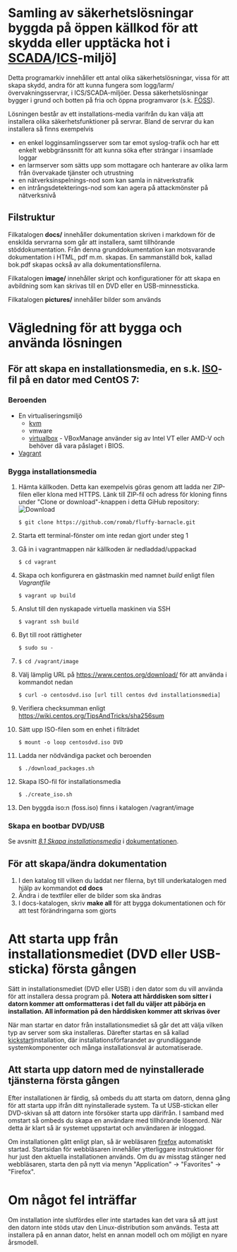 # Samling av säkerhetslösningar byggda på öppen källkod för att skydda eller upptäcka hot i [SCADA]/[ICS]-miljö]

Detta programarkiv innehåller ett antal olika säkerhetslösningar, vissa för att skapa skydd, andra för att kunna fungera som logg/larm/övervakningsservrar, i ICS/SCADA-miljöer. Dessa säkerhetslösningar bygger i grund och botten på fria och öppna programvaror (s.k. [FOSS]).

Lösningen består av ett installations-media varifrån du kan välja att installera olika säkerhetsfunktioner på servrar. Bland de servrar du kan installera så finns exempelvis 

* en enkel logginsamlingsserver som tar emot syslog-trafik och har ett enkelt webbgränssnitt för att kunna söka efter strängar i insamlade loggar
* en larmserver som sätts upp som mottagare och hanterare av olika larm från övervakade tjänster och utrustning
* en nätverksinspelnings-nod som kan samla in nätverkstrafik
* en intrångsdetekterings-nod som kan agera på attackmönster på nätverksnivå

## Filstruktur

Filkatalogen **docs/** innehåller dokumentation skriven i markdown för de enskilda servrarna som går att installera, samt tillhörande stöddokumentation. Från denna grunddokumentation kan motsvarande dokumentation i HTML, pdf m.m. skapas. En sammanställd bok, kallad bok.pdf skapas också av alla dokumentationsfilerna.

Filkatalogen **image/** innehåller skript och konfigurationer för att skapa en avbildning som kan skrivas till en DVD eller en USB-minnessticka.

Filkatalogen **pictures/** innehåller bilder som används


# Vägledning för att bygga och använda lösningen


## För att skapa en installationsmedia, en s.k. [ISO]-fil på en dator med CentOS 7:

### Beroenden
* En virtualiseringsmiljö
  * [kvm]
  * vmware
  * [virtualbox] - VBoxManage använder sig av Intel VT eller AMD-V och behöver då vara påslaget i BIOS.
* [Vagrant]

### Bygga installationsmedia
1. Hämta källkoden. Detta kan exempelvis göras genom att ladda ner ZIP-filen eller klona med HTTPS.
Länk till ZIP-fil och adress för kloning finns under "Clone or download"-knappen i detta GiHub repository:
![Download](https://github.com/romab/fluffy-barnacle/blob/docs-update/pictures/klona.jpg)
    ```console
    $ git clone https://github.com/romab/fluffy-barnacle.git
    ```

2. Starta ett terminal-fönster om inte redan gjort under steg 1

3. Gå in i vagrantmappen när källkoden är nedladdad/uppackad
    ```console
    $ cd vagrant
    ```
4. Skapa och konfigurera en gästmaskin med namnet *build* enligt filen *Vagrantfile*
    ```console
    $ vagrant up build
    ```
5. Anslut till den nyskapade virtuella maskinen via SSH
    ```console
    $ vagrant ssh build
    ```
6. Byt till root rättigheter
    ```console
    $ sudo su -
    ```
7. 
    ```console
    $ cd /vagrant/image
    ```
8. Välj lämplig URL på https://www.centos.org/download/ för att använda i kommandot nedan
    ```console
    $ curl -o centosdvd.iso [url till centos dvd installationsmedia]
    ```
9. Verifiera checksumman enligt https://wiki.centos.org/TipsAndTricks/sha256sum
10. Sätt upp ISO-filen som en enhet i filträdet
    ```console
    $ mount -o loop centosdvd.iso DVD
    ```
11. Ladda ner nödvändiga packet och beroenden
    ```console
    $ ./download_packages.sh
    ```
12. Skapa ISO-fil för installationsmedia
    ```console
    $ ./create_iso.sh
    ```
13. Den byggda iso:n (foss.iso) finns i katalogen /vagrant/image

### Skapa en bootbar DVD/USB
Se avsnitt *[8.1 Skapa installationsmedia](docs/81_skapa_installations_media.md)*  i [dokumentationen](docs/).


## För att skapa/ändra dokumentation
1. I den katalog till vilken du laddat ner filerna, byt till underkatalogen med hjälp av kommandot **cd docs**
2. Ändra i de textfiler eller de bilder som ska ändras
3. I docs-katalogen, skriv **make all** för att bygga dokumentationen och för att test förändringarna som gjorts


# Att starta upp från installationsmediet (DVD eller USB-sticka) första gången

Sätt in installationsmediet (DVD eller USB) i den dator som du vill använda för att installera dessa program på. 
**Notera att hårddisken som sitter i datorn kommer att omformatteras i det fall du väljer att påbörja en installation. All information på den hårddisken kommer att skrivas över**

När man startar en dator från installationsmediet så går det att välja vilken typ av server som ska installeras. Därefter startas en så kallad [kickstart]installation, där installationsförfarandet av grundläggande systemkomponenter och många installationsval är automatiserade.

## Att starta upp datorn med de nyinstallerade tjänsterna första gången
Efter installationen är färdig, så ombeds du att starta om datorn, denna gång för att starta upp ifrån ditt nyinstallerade system. Ta ut USB-stickan eller DVD-skivan så att datorn inte försöker starta upp därifrån. I samband med omstart så ombeds du skapa en användare med tillhörande lösenord. När detta är klart så är systemet uppstartat och användaren är inloggad. 

Om installationen gått enligt plan, så är webläsaren [firefox] automatiskt startad. Startsidan för webbläsaren innehåller ytterliggare 
instruktioner för hur just den aktuella installationen används. Om du av misstag stänger ned webbläsaren, starta den på nytt via menyn "Application" -> "Favorites" -> "Firefox".

# Om något fel inträffar

Om installation inte slutfördes eller inte startades kan det vara så att just den datorn inte stöds utav den Linux-distribution som används.
Testa att installera på en annan dator, helst en annan modell och om möjligt en nyare årsmodell.

[kickstart]: https://docs.centos.org/en-US/centos/install-guide/Kickstart2/ "Ett sätt att installera ett operativsystem med programvara automatiskt"

[SCADA]: https://en.wikipedia.org/wiki/SCADA "Datormiljö som används för industriell automation."
[ICS]: https://en.wikipedia.org/wiki/Industrial_control_system "Datormiljö som används för industriell automation."

[FOSS]: https://en.wikipedia.org/wiki/Free_and_open-source_software "Free and Open-Source Software. Samlingsnamn för datorprogram som klassificeras som både fri (tillgänglighen är inte begränsad) och källkoden är tillgänglig för alla och envar att studera, kopiera, modifiera m.m."

[firefox]: https://en.wikipedia.org/wiki/Firefox "Fri webbläsare som har stor spridning i Linuxvärlden."

[ISO]: https://sv.wikipedia.org/wiki/ISO-avbild "En strukturerad fil som innehåller alla filer sammanställda till en stor sammanslagen fil, vilket är en avbildning av en CD/DVD-skiva"

[kvm]: https://www.linux-kvm.org/page/Main_Page "En virtualiseringsmodul i Linuxkärnan."

[virtualbox]: https://www.virtualbox.org/ "Programvara för virtualisering."

[Vagrant]: https://www.vagrantup.com "Verktyg för att konfigurera och hantera miljöer med virtuella datorer."
